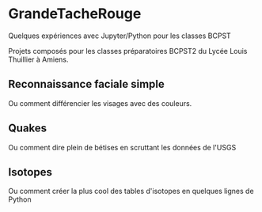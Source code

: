 # GrandeTacheRouge
Quelques expériences avec Jupyter/Python pour les classes BCPST

Projets composés pour les classes préparatoires BCPST2 du Lycée Louis Thuillier à Amiens.

## Reconnaissance faciale simple
Ou comment différencier les visages avec des couleurs.

## Quakes
Ou comment dire plein de bétises en scruttant les données de l'USGS

## Isotopes
Ou comment créer la plus cool des tables d'isotopes en quelques lignes de Python
